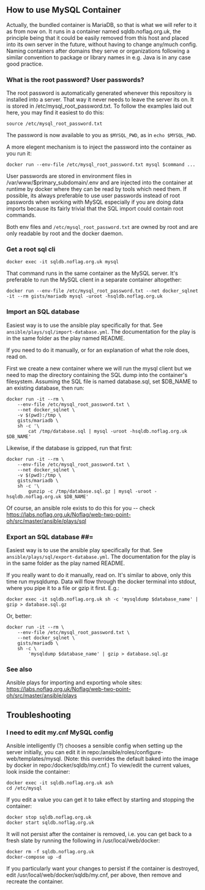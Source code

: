 ## How to use MySQL Container

Actually, the bundled container is MariaDB, so that is what we will refer to it as from now on. It runs in a container named sqldb.noflag.org.uk, the principle being that it could be easily removed from this host and placed into its own server in the future, without having to change any/much config. Naming containers after domains they serve or organizations following a similar convention to package or library names in e.g. Java is in any case good practice.

### What is the root password? User passwords?
The root password is automatically generated whenever this repository is installed into a server. That way it never needs to leave the server its on. It is stored in /etc/mysql_root_password.txt. To follow the examples laid out here, you may find it easiest to do this:

    source /etc/mysql_root_password.txt

The password is now available to you as `$MYSQL_PWD`, as in `echo $MYSQL_PWD`.

A more elegent mechanism is to inject the password into the container as you run it:

    docker run --env-file /etc/mysql_root_password.txt mysql $command ...

User passwords are stored in environment files in /var/www/$primary_subdomain/.env and are injected into the container at runtime by docker where they can be read by tools which need them. If possible, its always preferable to use user passwords instead of root passwords when working with MySQL especially if you are doing data imports because its fairly trivial that the SQL import could contain root commands.

Both env files and `/etc/mysql_root_password.txt` are owned by root and are only readable by root and the docker daemon.

### Get a root sql cli

    docker exec -it sqldb.noflag.org.uk mysql

That command runs in the same container as the MySQL server. It's preferable to run the MySQL client in a separate container altogether:

    docker run --env-file /etc/mysql_root_password.txt --net docker_sqlnet -it --rm gists/mariadb mysql -uroot -hsqldb.noflag.org.uk

### Import an SQL database

Easiest way is to use the ansible play specifically for that. See `ansible/plays/sql/import-database.yml`. The documentation for the play is in the same folder as the play named README.

If you need to do it manually, or for an explanation of what the role does, read on. 

First we create a new container where we will run the mysql client but we need to map the directory containing the SQL dump into the container's filesystem.  Assuming the SQL file is named database.sql, set $DB_NAME to an existing database, then run:

    docker run -it --rm \
        --env-file /etc/mysql_root_password.txt \
        --net docker_sqlnet \
        -v $(pwd):/tmp \
        gists/mariadb \
        sh -c '\
            cat /tmp/database.sql | mysql -uroot -hsqldb.noflag.org.uk $DB_NAME'

Likewise, if the database is gzipped, run that first:

    docker run -it --rm \
        --env-file /etc/mysql_root_password.txt \
        --net docker_sqlnet \
        -v $(pwd):/tmp \
        gists/mariadb \
        sh -c '\
            gunzip -c /tmp/database.sql.gz | mysql -uroot -hsqldb.noflag.org.uk $DB_NAME'

Of course, an ansible role exists to do this for you -- check https://labs.noflag.org.uk/Noflag/web-two-point-oh/src/master/ansible/plays/sql

### Export an SQL database ##=

Easiest way is to use the ansible play specifically for that. See `ansible/plays/sql/export-database.yml`. The documentation for the play is in the same folder as the play named README.

If you really want to do it manually, read on. It's similar to above, only this time run mysqldump. Data will flow through the docker terminal into stdout, where you pipe it to a file or gzip it first. E.g.:

    docker exec -it sqldb.noflag.org.uk sh -c 'mysqldump $database_name' | gzip > database.sql.gz

Or, better:

    docker run -it --rm \
        --env-file /etc/mysql_root_password.txt \
        --net docker_sqlnet \
        gists/mariadb \
        sh -c \
            'mysqldump $database_name' | gzip > database.sql.gz

### See also

Ansible plays for importing and exporting whole sites: https://labs.noflag.org.uk/Noflag/web-two-point-oh/src/master/ansible/plays

## Troubleshooting ##

### I need to edit my.cnf MySQL config

Ansible intelligently (?) chooses a sensible config when setting up the server initially, you can edit it in repo:/ansible/roles/configure-web/templates/mysql. (Note: this overrides the default baked into the image by docker in repo:/docker/sqldb/my.cnf.) To view/edit the current values, look inside the container:

    docker exec -it sqldb.noflag.org.uk ash
    cd /etc/mysql

If you edit a value you can get it to take effect by starting and stopping the container:

    docker stop sqldb.noflag.org.uk
    docker start sqldb.noflag.org.uk

It will not persist after the container is removed, i.e. you can get back to a fresh slate by running the following in /usr/local/web/docker:

    docker rm -f sqldb.noflag.org.uk
    docker-compose up -d

If you particularly want your changes to persist if the container is destroyed, edit /usr/local/web/docker/sqldb/my.cnf, per above, then remove and recreate the container.